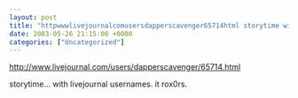 ```yaml
---
layout: post
title: "httpwwwlivejournalcomusersdapperscavenger65714html storytime with livejournal usernames it"
date: 2003-05-26 21:15:00 +0000
categories: ["Uncategorized"]
---
```


http://www.livejournal.com/users/dapperscavenger/65714.html

storytime... with livejournal usernames. it rox0rs.